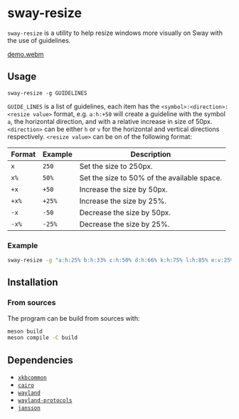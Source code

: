 # sway-resize

`sway-resize` is a utility to help resize windows more visually on Sway with the use of guidelines.

[demo.webm](https://github.com/user-attachments/assets/dd4bd7a6-8e15-4b76-a61b-9ebe7b247d61)

## Usage

```
sway-resize -g GUIDELINES
```

`GUIDE_LINES` is a list of guidelines, each item has the `<symbol>:<direction>:<resize value>` format, e.g. `a:h:+50` will create a guideline with the symbol `a`, the horizontal direction, and with a relative increase in size of 50px. `<direction>` can be either `h` or `v` for the horizontal and vertical directions respectively. `<resize value>` can be on of the following format:

| Format | Example | Description |
| --- | --- | --- |
| `x` | `250` | Set the size to 250px. |
| `x%` | `50%` | Set the size to 50% of the available space. |
| `+x` | `+50` | Increase the size by 50px. |
| `+x%` | `+25%` | Increase the size by 25%. |
| `-x` | `-50` | Decrease the size by 50px. |
| `-x%` | `-25%` | Decrease the size by 25%. |

### Example

```bash
sway-resize -g "a:h:25% b:h:33% c:h:50% d:h:66% k:h:75% l:h:85% e:v:25% f:v:33% g:v:50% h:v:66% i:v:75% j:v:85%"
```

## Installation

### From sources

The program can be build from sources with:

```bash
meson build
meson compile -C build
```

## Dependencies

- [`xkbcommon`](https://xkbcommon.org)
- [`cairo`](https://cairographics.org)
- [`wayland`](https://wayland.freedesktop.org)
- [`wayland-protocols`](https://gitlab.freedesktop.org/wayland/wayland-protocols)
- [`jansson`](http://www.digip.org/jansson)

